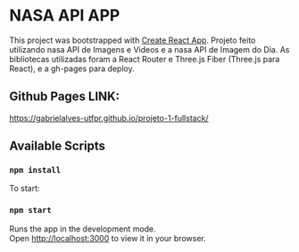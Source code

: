 # NASA API APP

This project was bootstrapped with [Create React App](https://github.com/facebook/create-react-app).
Projeto feito utilizando nasa API de Imagens e Videos e a nasa API de Imagem do Dia.
As bibliotecas utilizadas foram a React Router e Three.js Fiber (Three.js para React), e a gh-pages para deploy.

## Github Pages LINK:

https://gabrielalves-utfpr.github.io/projeto-1-fullstack/

## Available Scripts

### `npm install`

To start:

### `npm start`

Runs the app in the development mode.\
Open [http://localhost:3000](http://localhost:3000) to view it in your browser.
